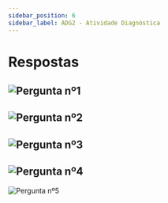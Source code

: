 ```yaml
---
sidebar_position: 6
sidebar_label: ADG2 - Atividade Diagnóstica
---
```


# Respostas

![Pergunta nº1](/img/arquitetura-computadores/adg2/pergunta1.jpg)
-
![Pergunta nº2](/img/arquitetura-computadores/adg2/pergunta2.png)
-
![Pergunta nº3](/img/arquitetura-computadores/adg2/pergunta3.png)
-
![Pergunta nº4](/img/arquitetura-computadores/adg2/pergunta4.png)
-
![Pergunta nº5](/img/arquitetura-computadores/adg2/pergunta5.png)